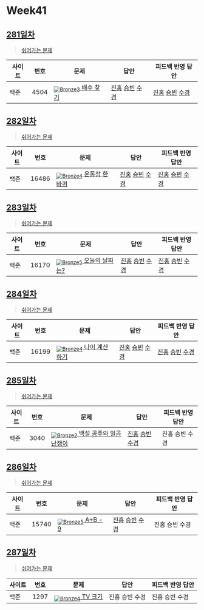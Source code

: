<!-- tier 리스트 S -->
[Unrated]: https://user-images.githubusercontent.com/33937365/126247607-85783912-c11a-4d50-ac36-8cc7dcb75cd2.png
[NotRated]: https://user-images.githubusercontent.com/33937365/135189055-c3508249-b361-4948-8c36-a74b690cd346.png
[Bronze5]: https://user-images.githubusercontent.com/33937365/126247611-e362d727-17a4-4737-a232-5827e185ab7c.png
[Bronze4]: https://user-images.githubusercontent.com/33937365/126247612-89cbc675-e1d4-43a2-950b-1cb014dca697.png
[Bronze3]: https://user-images.githubusercontent.com/33937365/126247613-b8408610-7bc4-40f8-804f-a30a45ddbb68.png
[Bronze2]: https://user-images.githubusercontent.com/33937365/126247614-d85dc6ff-a520-4c00-82bd-eb593b156bd8.png
[Bronze1]: https://user-images.githubusercontent.com/33937365/126247616-04b2ab30-9891-4b7b-8cb4-38e99b97e834.png
<!-- tier 리스트 E -->

# Week41

## [281일차](Day281)

> [쉬어가는 문제](https://www.acmicpc.net/group/workbook/view/9797/38054)

| 사이트 | 번호 | 문제                                       | 답안           | 피드백 반영 답안 |
| ------ | ---- | ------------------------------------------ | -------------- | ---------------- |
| 백준   | 4504 | [<sub>![Bronze3]</sub> 배수 찾기](https://www.acmicpc.net/problem/4504) | [진홍](Day281/boj4504_kjh.java) [승빈](Day281/boj4504_wsb.java) [수경](Day281/boj4504_hsk.js) | [진홍](Day281/boj4504_kjh.java) [승빈](Day281/boj4504_wsb.java)  [수경](Day281/boj4504_hsk.js)   |

## [282일차](Day282)

> [쉬어가는 문제](https://www.acmicpc.net/group/workbook/view/9797/38060)

| 사이트 | 번호 | 문제                                       | 답안           | 피드백 반영 답안 |
| ------ | ---- | ------------------------------------------ | -------------- | ---------------- |
| 백준   | 16486 | [<sub>![Bronze4]</sub> 운동장 한 바퀴](https://www.acmicpc.net/problem/16486) | [진홍](Day282/boj16486_kjh.py) [승빈](Day282/boj16486_wsb.java) [수경](Day282/boj16486_hsk.js) | [진홍](Day282/boj16486_kjh.py) [승빈](Day282/boj16486_wsb.java) [수경](Day282/boj16486_hsk.js)   |

## [283일차](Day283)

> [쉬어가는 문제](https://www.acmicpc.net/group/workbook/view/9797/38126)

| 사이트 | 번호 | 문제                                       | 답안           | 피드백 반영 답안 |
| ------ | ---- | ------------------------------------------ | -------------- | ---------------- |
| 백준   | 16170    | [<sub>![Bronze5]</sub> 오늘의 날짜는?](https://www.acmicpc.net/problem/16170) | [진홍](Day283/boj16170_kjh.java) [승빈](Day283/boj16170_wsb.java) [수경](Day283/boj16170_hsk.js) | [진홍](Day283/boj16170_kjh.java) [승빈](Day283/boj16170_wsb.java) [수경](Day283/boj16170_hsk.js)

## [284일차](Day284)

> [쉬어가는 문제](https://www.acmicpc.net/group/workbook/view/9797/38163)

| 사이트 | 번호 | 문제                                       | 답안           | 피드백 반영 답안 |
| ------ | ---- | ------------------------------------------ | -------------- | ---------------- |
| 백준   | 16199 | [<sub>![Bronze4]</sub> 나이 계산하기](https://www.acmicpc.net/problem/16199) | [진홍](Day284/boj16199_kjh.py) [승빈](Day284/boj16199_wsb.java) [수경](Day284/boj16199_hsk.js) | [진홍](Day284/boj16199_kjh.py) [승빈](Day284/boj16199_wsb.java) [수경](Day284/boj16199_hsk.js)   |

## [285일차](Day285)

> [쉬어가는 문제](https://www.acmicpc.net/group/workbook/view/9797/38200)

| 사이트 | 번호 | 문제                                       | 답안           | 피드백 반영 답안 |
| ------ | ---- | ------------------------------------------ | -------------- | ---------------- |
| 백준   | 3040 | [<sub>![Bronze2]</sub> 백설 공주와 일곱 난쟁이](https://www.acmicpc.net/problem/3040) | [진홍](Day285/boj3040_kjh.java) [승빈](Day285/boj3040_wsb.java) [수경](Day285/boj3040_hsk.py) | 진홍 승빈 수경   |

## [286일차](Day286)

> [쉬어가는 문제](https://www.acmicpc.net/group/workbook/view/9797/38210)

| 사이트 | 번호 | 문제                                       | 답안           | 피드백 반영 답안 |
| ------ | ---- | ------------------------------------------ | -------------- | ---------------- |
| 백준   | 15740    | [<sub>![Bronze5]</sub> A+B - 9](https://www.acmicpc.net/problem/15740) | [진홍](Day286/boj15740_kjh.py) [승빈](Day286/boj15740_wsb.java) [수경](Day286/boj15740_hsk.js) | 진홍 승빈 수경   |


## [287일차](Day287)

> [쉬어가는 문제](https://www.acmicpc.net/group/workbook/view/9797/38237)

| 사이트 | 번호 | 문제                                       | 답안           | 피드백 반영 답안 |
| ------ | ---- | ------------------------------------------ | -------------- | ---------------- |
| 백준   | 1297 | [<sub>![Bronze4]</sub> TV 크기](https://www.acmicpc.net/problem/1297) | 진홍 승빈 수경 | 진홍 승빈 수경   |
